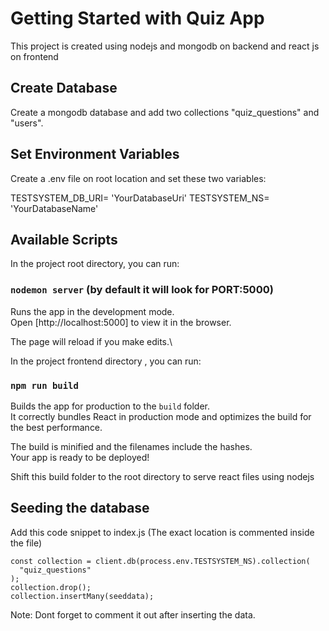 # Getting Started with Quiz App

This project is created using nodejs and mongodb on backend and react js on frontend

## Create Database

Create a mongodb database and add two collections "quiz_questions" and "users". 

## Set Environment Variables

Create a .env file on root location and set these two variables:

TESTSYSTEM_DB_URI= 'YourDatabaseUri'
TESTSYSTEM_NS= 'YourDatabaseName'

## Available Scripts

In the project root directory, you can run:

### `nodemon server` (by default it will look for PORT:5000)

Runs the app in the development mode.\
Open [http://localhost:5000] to view it in the browser.

The page will reload if you make edits.\

In the project frontend directory , you can run:

### `npm run build`

Builds the app for production to the `build` folder.\
It correctly bundles React in production mode and optimizes the build for the best performance.

The build is minified and the filenames include the hashes.\
Your app is ready to be deployed!

Shift this build folder to the root directory to serve react files using nodejs

## Seeding the database

Add this code snippet to index.js (The exact location is commented inside the file)

    const collection = client.db(process.env.TESTSYSTEM_NS).collection(
      "quiz_questions"
    );
    collection.drop();
    collection.insertMany(seeddata);

Note: Dont forget to comment it out after inserting the data.
    

